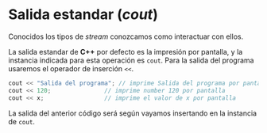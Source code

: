 Salida estandar (_cout_)
====

Conocidos los tipos de _stream_ conozcamos como interactuar con ellos.

La salida estandar de **C++** por defecto es la impresión por pantalla, y la instancia indicada para esta operación es `cout`. Para la salida del programa usaremos el operador de inserción `<<`.

```cpp
cout << "Salida del programa"; // imprime Salida del programa por pantalla
cout << 120;               // imprime number 120 por pantalla
cout << x;                 // imprime el valor de x por pantalla
```

La salida del anterior código será según vayamos insertando en la instancia de `cout`.



